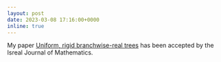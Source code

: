 ```yaml
---
layout: post
date: 2023-03-08 17:16:00+0000
inline: true
---
```


My paper [Uniform, rigid branchwise-real trees](https://arxiv.org/abs/2206.15344) has been accepted by the Isreal Journal of Mathematics.

